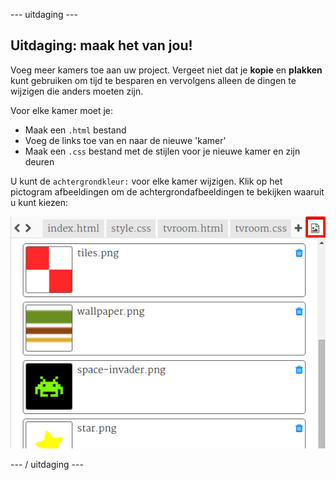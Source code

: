 \--- uitdaging \---

## Uitdaging: maak het van jou!

Voeg meer kamers toe aan uw project. Vergeet niet dat je **kopie** en **plakken** kunt gebruiken om tijd te besparen en vervolgens alleen de dingen te wijzigen die anders moeten zijn.

Voor elke kamer moet je:

+ Maak een `.html` bestand
+ Voeg de links toe van en naar de nieuwe 'kamer'
+ Maak een `.css` bestand met de stijlen voor je nieuwe kamer en zijn deuren

U kunt de `achtergrondkleur:` voor elke kamer wijzigen. Klik op het pictogram afbeeldingen om de achtergrondafbeeldingen te bekijken waaruit u kunt kiezen:

![screenshot](images/rooms-images.png)

\--- / uitdaging \---